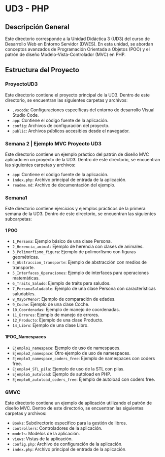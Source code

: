 # UD3 - PHP

## Descripción General
Este directorio corresponde a la Unidad Didáctica 3 (UD3) del curso de Desarrollo Web en Entorno Servidor (DWES). En esta unidad, se abordan conceptos avanzados de Programación Orientada a Objetos (POO) y el patrón de diseño Modelo-Vista-Controlador (MVC) en PHP.

## Estructura del Proyecto

### ProyectoUD3
Este directorio contiene el proyecto principal de la UD3. Dentro de este directorio, se encuentran las siguientes carpetas y archivos:
- `.vscode`: Configuraciones específicas del entorno de desarrollo Visual Studio Code.
- `app`: Contiene el código fuente de la aplicación.
- `config`: Archivos de configuración del proyecto.
- `public`: Archivos públicos accesibles desde el navegador.

### Semana 2 | Ejemplo MVC Proyecto UD3
Este directorio contiene un ejemplo práctico del patrón de diseño MVC aplicado en un proyecto de la UD3. Dentro de este directorio, se encuentran las siguientes carpetas y archivos:
- `app`: Contiene el código fuente de la aplicación.
- `index.php`: Archivo principal de entrada de la aplicación.
- `readme.md`: Archivo de documentación del ejemplo.

### Semana1
Este directorio contiene ejercicios y ejemplos prácticos de la primera semana de la UD3. Dentro de este directorio, se encuentran las siguientes subcarpetas:

#### 1 POO
- `1_Persona`: Ejemplo básico de una clase Persona.
- `2_Herencia_animal`: Ejemplo de herencia con clases de animales.
- `3_Polimorfismo_figura`: Ejemplo de polimorfismo con figuras geométricas.
- `4_Abstraccion_transporte`: Ejemplo de abstracción con medios de transporte.
- `5_Interfaces_Operaciones`: Ejemplo de interfaces para operaciones matemáticas.
- `6_Traits_Saludo`: Ejemplo de traits para saludos.
- `7_PersonaSaludable`: Ejemplo de una clase Persona con características saludables.
- `8_MayorMenor`: Ejemplo de comparación de edades.
- `9_Coche`: Ejemplo de una clase Coche.
- `10_Coordenadas`: Ejemplo de manejo de coordenadas.
- `11_Errores`: Ejemplo de manejo de errores.
- `12_Producto`: Ejemplo de una clase Producto.
- `14_Libro`: Ejemplo de una clase Libro.

#### 1POO_Namespaces
- `Ejemplo1_namespace`: Ejemplo de uso de namespaces.
- `Ejemplo2_namespace`: Otro ejemplo de uso de namespaces.
- `Ejemplo3_namespace_coders_free`: Ejemplo de namespaces con coders free.
- `Ejemplo4_STL_pila`: Ejemplo de uso de la STL con pilas.
- `Ejemplo5_autoload`: Ejemplo de autoload en PHP.
- `Ejemplo6_autoload_coders_free`: Ejemplo de autoload con coders free.

### 6MVC
Este directorio contiene un ejemplo de aplicación utilizando el patrón de diseño MVC. Dentro de este directorio, se encuentran las siguientes carpetas y archivos:
- `Books`: Subdirectorio específico para la gestión de libros.
- `controllers`: Controladores de la aplicación.
- `models`: Modelos de la aplicación.
- `views`: Vistas de la aplicación.
- `config.php`: Archivo de configuración de la aplicación.
- `index.php`: Archivo principal de entrada de la aplicación.
